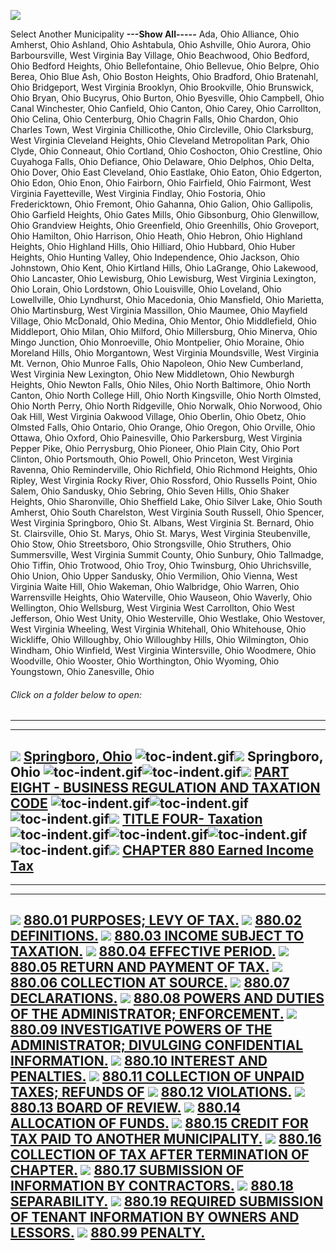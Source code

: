 [![](lpext51e7.bmp?f=images&fn=whdHelp.bmp&2.0)](http://www.conwaygreene.com/WHDHelp/index.htm)

Select Another Municipality **---Show All-----** Ada, Ohio Alliance,
Ohio Amherst, Ohio Ashland, Ohio Ashtabula, Ohio Ashville, Ohio Aurora,
Ohio Barboursville, West Virginia Bay Village, Ohio Beachwood, Ohio
Bedford, Ohio Bedford Heights, Ohio Bellefontaine, Ohio Bellevue, Ohio
Belpre, Ohio Berea, Ohio Blue Ash, Ohio Boston Heights, Ohio Bradford,
Ohio Bratenahl, Ohio Bridgeport, West Virginia Brooklyn, Ohio
Brookville, Ohio Brunswick, Ohio Bryan, Ohio Bucyrus, Ohio Burton, Ohio
Byesville, Ohio Campbell, Ohio Canal Winchester, Ohio Canfield, Ohio
Canton, Ohio Carey, Ohio Carrollton, Ohio Celina, Ohio Centerburg, Ohio
Chagrin Falls, Ohio Chardon, Ohio Charles Town, West Virginia
Chillicothe, Ohio Circleville, Ohio Clarksburg, West Virginia Cleveland
Heights, Ohio Cleveland Metropolitan Park, Ohio Clyde, Ohio Conneaut,
Ohio Cortland, Ohio Coshocton, Ohio Crestline, Ohio Cuyahoga Falls, Ohio
Defiance, Ohio Delaware, Ohio Delphos, Ohio Delta, Ohio Dover, Ohio East
Cleveland, Ohio Eastlake, Ohio Eaton, Ohio Edgerton, Ohio Edon, Ohio
Enon, Ohio Fairborn, Ohio Fairfield, Ohio Fairmont, West Virginia
Fayetteville, West Virginia Findlay, Ohio Fostoria, Ohio Fredericktown,
Ohio Fremont, Ohio Gahanna, Ohio Galion, Ohio Gallipolis, Ohio Garfield
Heights, Ohio Gates Mills, Ohio Gibsonburg, Ohio Glenwillow, Ohio
Grandview Heights, Ohio Greenfield, Ohio Greenhills, Ohio Groveport,
Ohio Hamilton, Ohio Harrison, Ohio Heath, Ohio Hebron, Ohio Highland
Heights, Ohio Highland Hills, Ohio Hilliard, Ohio Hubbard, Ohio Huber
Heights, Ohio Hunting Valley, Ohio Independence, Ohio Jackson, Ohio
Johnstown, Ohio Kent, Ohio Kirtland Hills, Ohio LaGrange, Ohio Lakewood,
Ohio Lancaster, Ohio Lewisburg, Ohio Lewisburg, West Virginia Lexington,
Ohio Lorain, Ohio Lordstown, Ohio Louisville, Ohio Loveland, Ohio
Lowellville, Ohio Lyndhurst, Ohio Macedonia, Ohio Mansfield, Ohio
Marietta, Ohio Martinsburg, West Virginia Massillon, Ohio Maumee, Ohio
Mayfield Village, Ohio McDonald, Ohio Medina, Ohio Mentor, Ohio
Middlefield, Ohio Middleport, Ohio Milan, Ohio Milford, Ohio
Millersburg, Ohio Minerva, Ohio Mingo Junction, Ohio Monroeville, Ohio
Montpelier, Ohio Moraine, Ohio Moreland Hills, Ohio Morgantown, West
Virginia Moundsville, West Virginia Mt. Vernon, Ohio Munroe Falls, Ohio
Napoleon, Ohio New Cumberland, West Virginia New Lexington, Ohio New
Middletown, Ohio Newburgh Heights, Ohio Newton Falls, Ohio Niles, Ohio
North Baltimore, Ohio North Canton, Ohio North College Hill, Ohio North
Kingsville, Ohio North Olmsted, Ohio North Perry, Ohio North Ridgeville,
Ohio Norwalk, Ohio Norwood, Ohio Oak Hill, West Virginia Oakwood
Village, Ohio Oberlin, Ohio Obetz, Ohio Olmsted Falls, Ohio Ontario,
Ohio Orange, Ohio Oregon, Ohio Orville, Ohio Ottawa, Ohio Oxford, Ohio
Painesville, Ohio Parkersburg, West Virginia Pepper Pike, Ohio
Perrysburg, Ohio Pioneer, Ohio Plain City, Ohio Port Clinton, Ohio
Portsmouth, Ohio Powell, Ohio Princeton, West Virginia Ravenna, Ohio
Reminderville, Ohio Richfield, Ohio Richmond Heights, Ohio Ripley, West
Virginia Rocky River, Ohio Rossford, Ohio Russells Point, Ohio Salem,
Ohio Sandusky, Ohio Sebring, Ohio Seven Hills, Ohio Shaker Heights, Ohio
Sharonville, Ohio Sheffield Lake, Ohio Silver Lake, Ohio South Amherst,
Ohio South Charelston, West Virginia South Russell, Ohio Spencer, West
Virginia Springboro, Ohio St. Albans, West Virginia St. Bernard, Ohio
St. Clairsville, Ohio St. Marys, Ohio St. Marys, West Virginia
Steubenville, Ohio Stow, Ohio Streetsboro, Ohio Strongsville, Ohio
Struthers, Ohio Summersville, West Virginia Summit County, Ohio Sunbury,
Ohio Tallmadge, Ohio Tiffin, Ohio Trotwood, Ohio Troy, Ohio Twinsburg,
Ohio Uhrichsville, Ohio Union, Ohio Upper Sandusky, Ohio Vermilion, Ohio
Vienna, West Virginia Waite Hill, Ohio Wakeman, Ohio Walbridge, Ohio
Warren, Ohio Warrensville Heights, Ohio Waterville, Ohio Wauseon, Ohio
Waverly, Ohio Wellington, Ohio Wellsburg, West Virginia West Carrollton,
Ohio West Jefferson, Ohio West Unity, Ohio Westerville, Ohio Westlake,
Ohio Westover, West Virginia Wheeling, West Virginia Whitehall, Ohio
Whitehouse, Ohio Wickliffe, Ohio Willoughby, Ohio Willoughby Hills, Ohio
Wilmington, Ohio Windham, Ohio Winfield, West Virginia Wintersville,
Ohio Woodmere, Ohio Woodville, Ohio Wooster, Ohio Worthington, Ohio
Wyoming, Ohio Youngstown, Ohio Zanesville, Ohio

###### Click on a folder below to open:

* * * * *

  -----------------------------------------------------------------------------------------------------------------------------------------------------------------------------------------------------------------------------------------------------------------------------------------------------------------------------------------------------------------------------------------------------------------------------------------------------------------------------------------------------------------
  [![](lpext0b6d.gif?f=images&fn=toc-expand.gif&2.0)](lpextf892.html?f=templates&fn=tools-contents.htm&cp=%2F&2.0) [Springboro, Ohio](lpext/indexee20.html?fn=document-frame.htm&f=templates&2.0)
  ![toc-indent.gif](lpextb702.gif?f=images&fn=toc-indent.gif&2.0)[![](lpext0b6d.gif?f=images&fn=toc-expand.gif&2.0)](lpextda37.html?f=templates&fn=tools-contents.htm&cp=Springboro&2.0) Springboro, Ohio
  ![toc-indent.gif](lpextb702.gif?f=images&fn=toc-indent.gif&2.0)![toc-indent.gif](lpextb702.gif?f=images&fn=toc-indent.gif&2.0)[![](lpext0b6d.gif?f=images&fn=toc-expand.gif&2.0)](lpextc47d.html?f=templates&fn=tools-contents.htm&cp=Springboro%2F394a&2.0) [PART EIGHT - BUSINESS REGULATION AND TAXATION CODE](lpext/Springboro/394aa412.html?fn=document-frame.htm&f=templates&2.0)
  ![toc-indent.gif](lpextb702.gif?f=images&fn=toc-indent.gif&2.0)![toc-indent.gif](lpextb702.gif?f=images&fn=toc-indent.gif&2.0)![toc-indent.gif](lpextb702.gif?f=images&fn=toc-indent.gif&2.0)[![](lpext0b6d.gif?f=images&fn=toc-expand.gif&2.0)](lpext9b5a.html?f=templates&fn=tools-contents.htm&cp=Springboro%2F394a%2F3f15&2.0) [TITLE FOUR- Taxation](lpext/Springboro/394a/3f15a412.html?fn=document-frame.htm&f=templates&2.0)
  ![toc-indent.gif](lpextb702.gif?f=images&fn=toc-indent.gif&2.0)![toc-indent.gif](lpextb702.gif?f=images&fn=toc-indent.gif&2.0)![toc-indent.gif](lpextb702.gif?f=images&fn=toc-indent.gif&2.0)![toc-indent.gif](lpextb702.gif?f=images&fn=toc-indent.gif&2.0)[![](lpext0b6d.gif?f=images&fn=toc-expand.gif&2.0)](lpext/Springboro/394a/3f15/3f1da412.html?fn=document-frame.htm&f=templates&2.0) [CHAPTER 880 Earned Income Tax](lpext/Springboro/394a/3f15/3f1da412.html?fn=document-frame.htm&f=templates&2.0)
  -----------------------------------------------------------------------------------------------------------------------------------------------------------------------------------------------------------------------------------------------------------------------------------------------------------------------------------------------------------------------------------------------------------------------------------------------------------------------------------------------------------------

* * * * *

  ---------------------------------------------------------------------------------------------------------------------------------------------------------------------------------------------------------------------------------------------------------------------------------------------------------------------
  [![](lpextdb7c.gif?f=images&fn=toc-leaf.gif&2.0)](lpext/Springboro/394a/3f15/3f1d/3f3ca412.html?fn=document-frame.htm&f=templates&2.0) [880.01 PURPOSES; LEVY OF TAX.](lpext/Springboro/394a/3f15/3f1d/3f3ca412.html?fn=document-frame.htm&f=templates&2.0)
  [![](lpextdb7c.gif?f=images&fn=toc-leaf.gif&2.0)](lpext/Springboro/394a/3f15/3f1d/3f40a412.html?fn=document-frame.htm&f=templates&2.0) [880.02 DEFINITIONS.](lpext/Springboro/394a/3f15/3f1d/3f40a412.html?fn=document-frame.htm&f=templates&2.0)
  [![](lpextdb7c.gif?f=images&fn=toc-leaf.gif&2.0)](lpext/Springboro/394a/3f15/3f1d/3f58a412.html?fn=document-frame.htm&f=templates&2.0) [880.03 INCOME SUBJECT TO TAXATION.](lpext/Springboro/394a/3f15/3f1d/3f58a412.html?fn=document-frame.htm&f=templates&2.0)
  [![](lpextdb7c.gif?f=images&fn=toc-leaf.gif&2.0)](lpext/Springboro/394a/3f15/3f1d/3f81a412.html?fn=document-frame.htm&f=templates&2.0) [880.04 EFFECTIVE PERIOD.](lpext/Springboro/394a/3f15/3f1d/3f81a412.html?fn=document-frame.htm&f=templates&2.0)
  [![](lpextdb7c.gif?f=images&fn=toc-leaf.gif&2.0)](lpext/Springboro/394a/3f15/3f1d/3f8aa412.html?fn=document-frame.htm&f=templates&2.0) [880.05 RETURN AND PAYMENT OF TAX.](lpext/Springboro/394a/3f15/3f1d/3f8aa412.html?fn=document-frame.htm&f=templates&2.0)
  [![](lpextdb7c.gif?f=images&fn=toc-leaf.gif&2.0)](lpext/Springboro/394a/3f15/3f1d/3f9ca412.html?fn=document-frame.htm&f=templates&2.0) [880.06 COLLECTION AT SOURCE.](lpext/Springboro/394a/3f15/3f1d/3f9ca412.html?fn=document-frame.htm&f=templates&2.0)
  [![](lpextdb7c.gif?f=images&fn=toc-leaf.gif&2.0)](lpext/Springboro/394a/3f15/3f1d/3fa7a412.html?fn=document-frame.htm&f=templates&2.0) [880.07 DECLARATIONS.](lpext/Springboro/394a/3f15/3f1d/3fa7a412.html?fn=document-frame.htm&f=templates&2.0)
  [![](lpextdb7c.gif?f=images&fn=toc-leaf.gif&2.0)](lpext/Springboro/394a/3f15/3f1d/3fbaa412.html?fn=document-frame.htm&f=templates&2.0) [880.08 POWERS AND DUTIES OF THE ADMINISTRATOR; ENFORCEMENT.](lpext/Springboro/394a/3f15/3f1d/3fbaa412.html?fn=document-frame.htm&f=templates&2.0)
  [![](lpextdb7c.gif?f=images&fn=toc-leaf.gif&2.0)](lpext/Springboro/394a/3f15/3f1d/3fc6a412.html?fn=document-frame.htm&f=templates&2.0) [880.09 INVESTIGATIVE POWERS OF THE ADMINISTRATOR; DIVULGING CONFIDENTIAL INFORMATION.](lpext/Springboro/394a/3f15/3f1d/3fc6a412.html?fn=document-frame.htm&f=templates&2.0)
  [![](lpextdb7c.gif?f=images&fn=toc-leaf.gif&2.0)](lpext/Springboro/394a/3f15/3f1d/3fd2a412.html?fn=document-frame.htm&f=templates&2.0) [880.10 INTEREST AND PENALTIES.](lpext/Springboro/394a/3f15/3f1d/3fd2a412.html?fn=document-frame.htm&f=templates&2.0)
  [![](lpextdb7c.gif?f=images&fn=toc-leaf.gif&2.0)](lpext/Springboro/394a/3f15/3f1d/3fdca412.html?fn=document-frame.htm&f=templates&2.0) [880.11 COLLECTION OF UNPAID TAXES; REFUNDS OF](lpext/Springboro/394a/3f15/3f1d/3fdca412.html?fn=document-frame.htm&f=templates&2.0)
  [![](lpextdb7c.gif?f=images&fn=toc-leaf.gif&2.0)](lpext/Springboro/394a/3f15/3f1d/3fe5a412.html?fn=document-frame.htm&f=templates&2.0) [880.12 VIOLATIONS.](lpext/Springboro/394a/3f15/3f1d/3fe5a412.html?fn=document-frame.htm&f=templates&2.0)
  [![](lpextdb7c.gif?f=images&fn=toc-leaf.gif&2.0)](lpext/Springboro/394a/3f15/3f1d/3ff7a412.html?fn=document-frame.htm&f=templates&2.0) [880.13 BOARD OF REVIEW.](lpext/Springboro/394a/3f15/3f1d/3ff7a412.html?fn=document-frame.htm&f=templates&2.0)
  [![](lpextdb7c.gif?f=images&fn=toc-leaf.gif&2.0)](lpext/Springboro/394a/3f15/3f1d/3ffea412.html?fn=document-frame.htm&f=templates&2.0) [880.14 ALLOCATION OF FUNDS.](lpext/Springboro/394a/3f15/3f1d/3ffea412.html?fn=document-frame.htm&f=templates&2.0)
  [![](lpextdb7c.gif?f=images&fn=toc-leaf.gif&2.0)](lpext/Springboro/394a/3f15/3f1d/4002a412.html?fn=document-frame.htm&f=templates&2.0) [880.15 CREDIT FOR TAX PAID TO ANOTHER MUNICIPALITY.](lpext/Springboro/394a/3f15/3f1d/4002a412.html?fn=document-frame.htm&f=templates&2.0)
  [![](lpextdb7c.gif?f=images&fn=toc-leaf.gif&2.0)](lpext/Springboro/394a/3f15/3f1d/4008a412.html?fn=document-frame.htm&f=templates&2.0) [880.16 COLLECTION OF TAX AFTER TERMINATION OF CHAPTER.](lpext/Springboro/394a/3f15/3f1d/4008a412.html?fn=document-frame.htm&f=templates&2.0)
  [![](lpextdb7c.gif?f=images&fn=toc-leaf.gif&2.0)](lpext/Springboro/394a/3f15/3f1d/400da412.html?fn=document-frame.htm&f=templates&2.0) [880.17 SUBMISSION OF INFORMATION BY CONTRACTORS.](lpext/Springboro/394a/3f15/3f1d/400da412.html?fn=document-frame.htm&f=templates&2.0)
  [![](lpextdb7c.gif?f=images&fn=toc-leaf.gif&2.0)](lpext/Springboro/394a/3f15/3f1d/4012a412.html?fn=document-frame.htm&f=templates&2.0) [880.18 SEPARABILITY.](lpext/Springboro/394a/3f15/3f1d/4012a412.html?fn=document-frame.htm&f=templates&2.0)
  [![](lpextdb7c.gif?f=images&fn=toc-leaf.gif&2.0)](lpext/Springboro/394a/3f15/3f1d/4015a412.html?fn=document-frame.htm&f=templates&2.0) [880.19 REQUIRED SUBMISSION OF TENANT INFORMATION BY OWNERS AND LESSORS.](lpext/Springboro/394a/3f15/3f1d/4015a412.html?fn=document-frame.htm&f=templates&2.0)
  [![](lpextdb7c.gif?f=images&fn=toc-leaf.gif&2.0)](lpext/Springboro/394a/3f15/3f1d/401da412.html?fn=document-frame.htm&f=templates&2.0) [880.99 PENALTY.](lpext/Springboro/394a/3f15/3f1d/401da412.html?fn=document-frame.htm&f=templates&2.0)
  ---------------------------------------------------------------------------------------------------------------------------------------------------------------------------------------------------------------------------------------------------------------------------------------------------------------------


